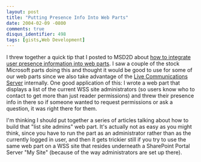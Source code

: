 ```yaml
---
layout: post
title: "Putting Presence Info Into Web Parts"
date: 2004-02-09 -0800
comments: true
disqus_identifier: 498
tags: [gists,Web Development]
---
```

I threw together a quick tip that I posted to MSD2D about [how to
integrate user presence information into web
parts](http://msd2d.com/newsletter_tip.aspx?section=Sharepoint&id=1e3f112b-bea8-4dae-b5ac-7fea3d06182c).
I saw a couple of the stock Microsoft parts doing this and thought it
would be good to use for some of our web parts since we also take
advantage of the [Live Communications
Server](http://office.microsoft.com/home/office.aspx?assetid=FX010908711033&CTT=6&Origin=ES790020011033)
internally. One good application of this: I wrote a web part that
displays a list of the current WSS site administrators (so users know
who to contact to get more than just reader permissions) and threw their
presence info in there so if someone wanted to request permissions or
ask a question, it was right there for them.

 I'm thinking I should put together a series of articles talking about
how to build that "list site admins" web part. It's actually not as easy
as you might think, since you have to run the part as an administrator
rather than as the currently logged in user, and then it gets trickier
still if you try to use the same web part on a WSS site that resides
underneath a SharePoint Portal Server "My Site" (because of the way
administrators are set up there).
